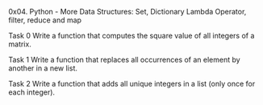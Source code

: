 0x04. Python - More Data Structures: Set, Dictionary
	Lambda Operator, filter, reduce and map

Task 0 Write a function that computes the square value of all integers of a matrix.

Task 1 Write a function that replaces all occurrences of an element by another in a new list.

Task 2 Write a function that adds all unique integers in a list (only once for each integer).





